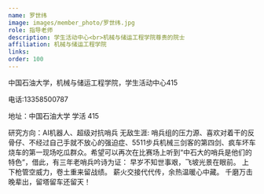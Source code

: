 ```yaml
---
name: 罗世纬
image: images/member_photo/罗世纬.jpg
role: 指导老师
description: 学生活动中心<br>机械与储运工程学院尊贵的院士
affiliation: 机械与储运工程学院
links:
order: 100
---
```

中国石油大学，机械与储运工程学院，学生活动中心415

电话:13358500787

地址：中国石油大学  学活 415

研究方向：AI机器人、超级对抗哨兵 
无敌生涯:
哨兵组的压力源、喜欢对着干的反骨仔、不经过自己手就不放心的强迫症、5511步兵机械三剑客的第四剑、疯车坏车烧车的第一现场吃瓜群众。希望可以再次在比赛场上听到“中石大的哨兵是他们的特色”，借此，有三年老哨兵吟诗为证：
早岁不知世事艰，飞坡光景在眼前。
上下枪管空威力，卷土重来留战绩。
薪火交接代代传，余热温暖心中藏。
千磨万击晚辈出，留塔留车还留天！
